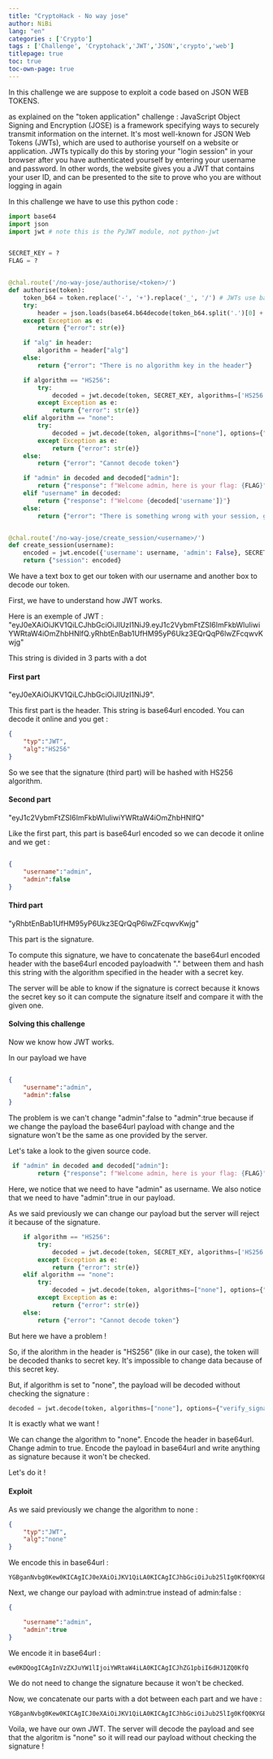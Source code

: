 ```yaml
---
title: "CryptoHack - No way jose"
author: NiBi
lang: "en"
categories : ['Crypto']
tags : ['Challenge', 'Cryptohack','JWT','JSON','crypto','web']
titlepage: true
toc: true
toc-own-page: true
---
```



In this challenge we are suppose to exploit a code based on JSON WEB TOKENS.

as explained on the "token application" challenge : JavaScript Object Signing and Encryption (JOSE) is a framework specifying ways to securely transmit information on the internet. It's most well-known for JSON Web Tokens (JWTs), which are used to authorise yourself on a website or application. JWTs typically do this by storing your "login session" in your browser after you have authenticated yourself by entering your username and password. In other words, the website gives you a JWT that contains your user ID, and can be presented to the site to prove who you are without logging in again


In this challenge we have to use this python code :

```python
import base64
import json
import jwt # note this is the PyJWT module, not python-jwt


SECRET_KEY = ?
FLAG = ?


@chal.route('/no-way-jose/authorise/<token>/')
def authorise(token):
    token_b64 = token.replace('-', '+').replace('_', '/') # JWTs use base64url encoding
    try:
        header = json.loads(base64.b64decode(token_b64.split('.')[0] + "==="))
    except Exception as e:
        return {"error": str(e)}

    if "alg" in header:
        algorithm = header["alg"]
    else:
        return {"error": "There is no algorithm key in the header"}

    if algorithm == "HS256":
        try:
            decoded = jwt.decode(token, SECRET_KEY, algorithms=['HS256'])
        except Exception as e:
            return {"error": str(e)}
    elif algorithm == "none":
        try:
            decoded = jwt.decode(token, algorithms=["none"], options={"verify_signature": False})
        except Exception as e:
            return {"error": str(e)}
    else:
        return {"error": "Cannot decode token"}

    if "admin" in decoded and decoded["admin"]:
        return {"response": f"Welcome admin, here is your flag: {FLAG}"}
    elif "username" in decoded:
        return {"response": f"Welcome {decoded['username']}"}
    else:
        return {"error": "There is something wrong with your session, goodbye"}


@chal.route('/no-way-jose/create_session/<username>/')
def create_session(username):
    encoded = jwt.encode({'username': username, 'admin': False}, SECRET_KEY, algorithm='HS256')
    return {"session": encoded}
```

We have a text box to get our token with our username and another box to decode our token.

First, we have to understand how JWT works.

Here is an exemple of JWT : "eyJ0eXAiOiJKV1QiLCJhbGciOiJIUzI1NiJ9.eyJ1c2VybmFtZSI6ImFkbWluIiwiYWRtaW4iOmZhbHNlfQ.yRhbtEnBab1UfHM95yP6Ukz3EQrQqP6lwZFcqwvKwjg"


This string is divided in 3 parts with a dot

#### First part

"eyJ0eXAiOiJKV1QiLCJhbGciOiJIUzI1NiJ9".


This first part is the header. This string is base64url encoded. You can decode it online and you get :
```json
{
    "typ":"JWT",
    "alg":"HS256"
}
``` 

So we see that the signature (third part) will be hashed with HS256 algorithm.

#### Second part

"eyJ1c2VybmFtZSI6ImFkbWluIiwiYWRtaW4iOmZhbHNlfQ"

Like the first part, this part is base64url encoded so we can decode it online and we get :

```json

{
    "username":"admin",
    "admin":false
}

```

#### Third part

"yRhbtEnBab1UfHM95yP6Ukz3EQrQqP6lwZFcqwvKwjg"

This part is the signature.

To compute this signature, we have to concatenate the base64url encoded header with the base64url encoded payloadwith "." between them and hash this string with the algorithm specified in the header with a secret key.

The server will be able to know if the signature is correct because it knows the secret key so it can compute the signature itself and compare it with the given one.


#### Solving this challenge


Now we know how JWT works.

In our payload we have

```json

{
    "username":"admin",
    "admin":false
}

```

The problem is we can't change "admin":false to "admin":true because if we change the payload the base64url payload with change and the signature won't be the same as one provided by the server.

Let's take a look to the given source code.

```python
 if "admin" in decoded and decoded["admin"]:
        return {"response": f"Welcome admin, here is your flag: {FLAG}"}
```

Here, we notice that we need to have "admin" as username.
We also notice that we need to have "admin":true in our payload.

As we said previously we can change our payload but the server will reject it because of the signature.

```python
    if algorithm == "HS256":
        try:
            decoded = jwt.decode(token, SECRET_KEY, algorithms=['HS256'])
        except Exception as e:
            return {"error": str(e)}
    elif algorithm == "none":
        try:
            decoded = jwt.decode(token, algorithms=["none"], options={"verify_signature": False})
        except Exception as e:
            return {"error": str(e)}
    else:
        return {"error": "Cannot decode token"}
```

But here we have a problem !

So, if the alorithm in the header is "HS256" (like in our case), the token will be decoded thanks to secret key. It's impossible to change data because of this secret key.

But, if algorithm is set to "none", the payload will be decoded without checking the signature : 
```python
decoded = jwt.decode(token, algorithms=["none"], options={"verify_signature": False})
```

It is exactly what we want !

We can change the algorithm to "none". Encode the header in base64url. Change admin to true. Encode the payload in base64url and write anything as signature because it won't be checked.

Let's do it !

#### Exploit

As we said previously we change the algorithm to none : 

```json
{
    "typ":"JWT",
    "alg":"none"
}
``` 

We encode this in base64url :

```text
YGBganNvbg0Kew0KICAgICJ0eXAiOiJKV1QiLA0KICAgICJhbGciOiJub25lIg0KfQ0KYGBgIA
```

Next, we change our payload with admin:true instead of admin:false : 

```json
{

    "username":"admin",
    "admin":true
}
```

We encode it in base64url :

```text
ew0KDQogICAgInVzZXJuYW1lIjoiYWRtaW4iLA0KICAgICJhZG1pbiI6dHJ1ZQ0KfQ
```

We do not need to change the signature because it won't be checked.

Now, we concatenate our parts with a dot between each part and we have : 

```base64
YGBganNvbg0Kew0KICAgICJ0eXAiOiJKV1QiLA0KICAgICJhbGciOiJub25lIg0KfQ0KYGBgIA.ew0KDQogICAgInVzZXJuYW1lIjoiYWRtaW4iLA0KICAgICJhZG1pbiI6dHJ1ZQ0KfQ.yRhbtEnBab1UfHM95yP6Ukz3EQrQqP6lwZFcqwvKwjg
```

Voila, we have our own JWT. The server will decode the payload and see that the algoritm is "none" so it will read our payload without checking the signature !